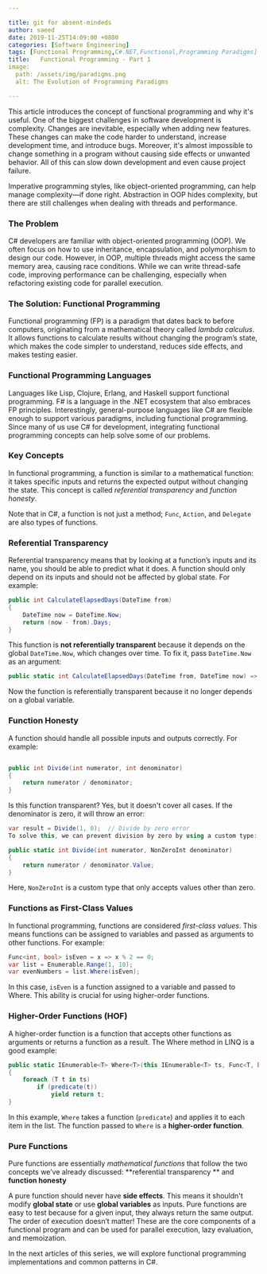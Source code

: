 ```yaml
---

title: git for absent-mindeds
author: saeed
date: 2019-11-25T14:09:00 +0800
categories: [Software Engineering]
tags: [Functional Programming,C#.NET,Functional,Programming Paradigms]
title:   Functional Programming - Part 1 
image:
  path: /assets/img/paradigms.png
  alt: The Evolution of Programming Paradigms

---
```



This article introduces the concept of functional programming and why it's useful. One of the biggest challenges in software development is complexity. Changes are inevitable, especially when adding new features. These changes can make the code harder to understand, increase development time, and introduce bugs. Moreover, it's almost impossible to change something in a program without causing side effects or unwanted behavior. All of this can slow down development and even cause project failure. 

Imperative programming styles, like object-oriented programming, can help manage complexity—if done right. Abstraction in OOP hides complexity, but there are still challenges when dealing with threads and performance.

### The Problem

C# developers are familiar with object-oriented programming (OOP). We often focus on how to use inheritance, encapsulation, and polymorphism to design our code. However, in OOP, multiple threads might access the same memory area, causing race conditions. While we can write thread-safe code, improving performance can be challenging, especially when refactoring existing code for parallel execution.

### The Solution: Functional Programming

Functional programming (FP) is a paradigm that dates back to before computers, originating from a mathematical theory called *lambda calculus*. It allows functions to calculate results without changing the program’s state, which makes the code simpler to understand, reduces side effects, and makes testing easier.

### Functional Programming Languages

Languages like Lisp, Clojure, Erlang, and Haskell support functional programming. F# is a language in the .NET ecosystem that also embraces FP principles. Interestingly, general-purpose languages like C# are flexible enough to support various paradigms, including functional programming. Since many of us use C# for development, integrating functional programming concepts can help solve some of our problems.

### Key Concepts

In functional programming, a function is similar to a mathematical function: it takes specific inputs and returns the expected output without changing the state. This concept is called *referential transparency* and *function honesty*. 

Note that in C#, a function is not just a method; `Func`, `Action`, and `Delegate` are also types of functions.

### Referential Transparency

Referential transparency means that by looking at a function’s inputs and its name, you should be able to predict what it does. A function should only depend on its inputs and should not be affected by global state. For example:

```csharp
public int CalculateElapsedDays(DateTime from)
{
    DateTime now = DateTime.Now;
    return (now - from).Days;
}
```

This function is **not referentially transparent** because it depends on the global `DateTime.Now`, which changes over time. To fix it, pass `DateTime.Now` as an argument:

```csharp
public static int CalculateElapsedDays(DateTime from, DateTime now) => (now - from).Days;
```

Now the function is referentially transparent because it no longer depends on a global variable.


### Function Honesty
A function should handle all possible inputs and outputs correctly. For example:

```csharp

public int Divide(int numerator, int denominator)
{
    return numerator / denominator;
}
```

Is this function transparent? Yes, but it doesn't cover all cases. If the denominator is zero, it will throw an error:

```csharp
var result = Divide(1, 0);  // Divide by zero error
To solve this, we can prevent division by zero by using a custom type:
```

```csharp
public static int Divide(int numerator, NonZeroInt denominator)
{
    return numerator / denominator.Value;
}
```
Here, `NonZeroInt` is a custom type that only accepts values other than zero.


### Functions as First-Class Values

In functional programming, functions are considered *first-class values*. This means functions can be assigned to variables and passed as arguments to other functions. For example:

```csharp
Func<int, bool> isEven = x => x % 2 == 0;
var list = Enumerable.Range(1, 10);
var evenNumbers = list.Where(isEven);
```

In this case, `isEven` is a function assigned to a variable and passed to Where. This ability is crucial for using higher-order functions.

### Higher-Order Functions (HOF)

A higher-order function is a function that accepts other functions as arguments or returns a function as a result. The Where method in LINQ is a good example:

```csharp
public static IEnumerable<T> Where<T>(this IEnumerable<T> ts, Func<T, bool> predicate)
{
    foreach (T t in ts)
        if (predicate(t))
            yield return t;
}
```
In this example, `Where` takes a function (`predicate`) and applies it to each item in the list. The function passed to `Where` is a **higher-order function**.


### Pure Functions

Pure functions are essentially *mathematical functions* that follow the two concepts we’ve already discussed: 
**referential transparency ** and **function honesty**  

A pure function should never have **side effects**. This means it shouldn't modify __global state__ or use __global variables__ as inputs. Pure functions are easy to test because for a given input, they always return the same output. The order of execution doesn’t matter! These are the core components of a functional program and can be used for parallel execution, lazy evaluation, and memoization.

In the next articles of this series, we will explore functional programming implementations and common patterns in C#.
